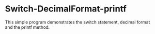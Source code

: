 Switch-DecimalFormat-printf
==========================

This simple program demonstrates the switch statement, decimal format and the printf method.

